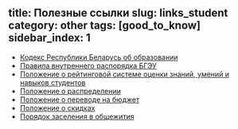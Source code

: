 title: Полезные ссылки
slug: links_student
category: other
tags: [good_to_know]
sidebar_index: 1
---

-   [Кодекс Республики Беларусь об образовании](http://www.bseu.by/fm/files/kodex.pdf)
-   [Правила внутреннего распорядка БГЭУ](http://www.bseu.by/russian/pvr/pvr3.htm)
-   [Положение о рейтинговой системе оценки знаний, умений и навыков студентов ](http://www.bseu.by/russian/student/reyting.htm)
-   [Положение о распределении](http://www.bseu.by/russian/teaching/distrib.htm)
-   [Положение о переводе на бюджет ](http://www.bseu.by/russian/student/perevod.htm)
-   [Положение о скидках](http://www.bseu.by/russian/student/skidki.htm)
-   [Порядок заселения в общежития](http://www.bseu.by/russian/student/polog_zasel.htm)
